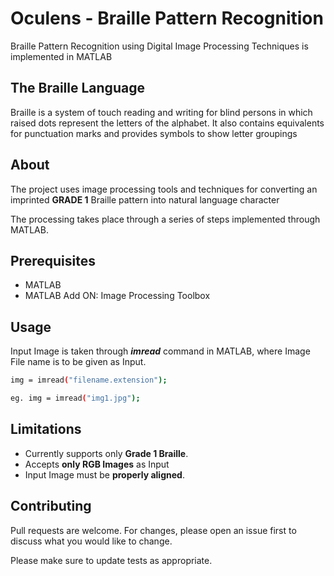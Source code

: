 # Oculens - Braille Pattern Recognition 

Braille Pattern Recognition using Digital Image Processing Techniques is implemented in MATLAB

## The Braille Language

Braille is a system of touch reading and writing for blind persons in which raised dots represent the letters of the alphabet. It also contains equivalents for punctuation marks and provides symbols to show letter groupings

## About

The project uses image processing tools and techniques for converting an imprinted __GRADE 1__ Braille pattern into natural language character

The processing takes place through a series of steps implemented through MATLAB. 

## Prerequisites
* MATLAB
* MATLAB Add ON: Image Processing Toolbox

## Usage

Input Image is taken through _**imread**_ command in MATLAB, where Image File name is to be given as Input.

```bash
img = imread("filename.extension");

eg. img = imread("img1.jpg");
```

## Limitations

* Currently supports only **Grade 1 Braille**.
* Accepts **only RGB Images** as Input
* Input Image must be **properly aligned**.

## Contributing
Pull requests are welcome. For changes, please open an issue first to discuss what you would like to change.

Please make sure to update tests as appropriate.




